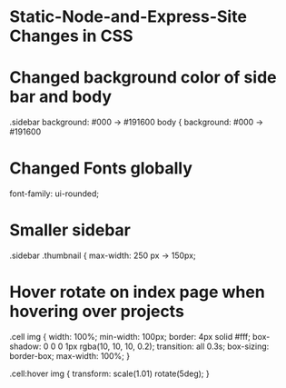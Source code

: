 # Static-Node-and-Express-Site Changes in CSS

# Changed background color of side bar and body
.sidebar
  background: #000 -> #191600
body {
  background: #000 -> #191600

# Changed Fonts globally
font-family: ui-rounded;

# Smaller sidebar
.sidebar .thumbnail {
  max-width: 250 px -> 150px;

# Hover rotate on index page when hovering over projects
.cell img {
  width: 100%;
  min-width: 100px;
  border: 4px solid #fff;
  box-shadow: 0 0 0 1px rgba(10, 10, 10, 0.2);
  transition: all 0.3s;
  box-sizing: border-box;
  max-width: 100%;
}

.cell:hover img {
  transform: scale(1.01) rotate(5deg);
}

